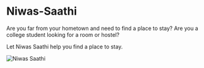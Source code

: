# Niwas-Saathi

Are you far from your hometown and need to find a place to stay? Are you a college student looking for a room or hostel? 

Let Niwas Saathi help you find a place to stay.

![Niwas Saathi](https://github.com/user-attachments/assets/6ca0ceda-26a0-48d9-a713-edb41856d954)
